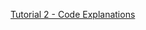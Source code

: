[Tutorial 2 - Code Explanations](https://github.com/adhitchandy/Machine-Learning/blob/master/Tutorial/tutorial%202_2.md)
